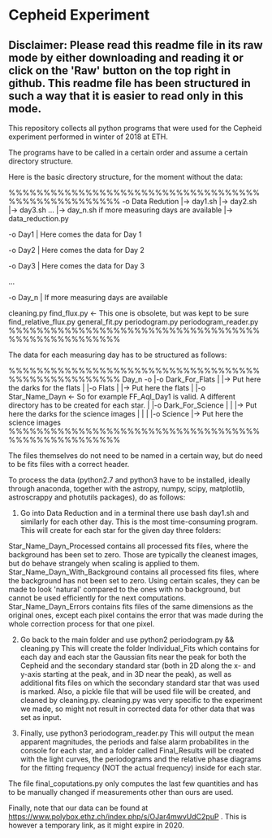 # Cepheid Experiment
## Disclaimer: Please read this readme file in its raw mode by either downloading and reading it or click on the 'Raw' button on the top right in github. This readme file has been structured in such a way that it is easier to read only in this mode.

This repository collects all python programs that were used for the Cepheid experiment performed in winter of 2018 at ETH.

The programs have to be called in a certain order and assume a certain directory structure.

Here is the basic directory structure, for the moment without the data:

%%%%%%%%%%%%%%%%%%%%%%%%%%%%%%%%%%%%%%%%%%%%%%%%%%%%
-o Data Redution
 |-> day1.sh 
 |-> day2.sh
 |-> day3.sh
 ...
 |-> day_n.sh if more measuring days are available
 |-> data_reduction.py
  
-o Day1
 | Here comes the data for Day 1
 
-o Day2
 | Here comes the data for Day 2
 
-o Day3
 | Here comes the data for Day 3
 
 ...
 
 -o Day_n
  | If more measuring days are available
  
cleaning.py
find_flux.py <- This one is obsolete, but was kept to be sure
find_relative_flux.py
general_fit.py
periodogram.py
periodogram_reader.py
%%%%%%%%%%%%%%%%%%%%%%%%%%%%%%%%%%%%%%%%%%%%%%%%%%%%
  
The data for each measuring day has to be structured as follows:
  
%%%%%%%%%%%%%%%%%%%%%%%%%%%%%%%%%%%%%%%%%%%%%%%%%%%%
  Day_n -o
         |-o Dark_For_Flats
         | |-> Put here the darks for the flats
         |
         |-o Flats
         | |-> Put here the flats
         |
         |-o Star_Name_Dayn  <- So for example FF_Aql_Day1 is valid. A different directory has to be created for each star.
         | |-o Dark_For_Science
         | | |-> Put here the darks for the science images
         | |
         | |-o Science
             |-> Put here the science images          
%%%%%%%%%%%%%%%%%%%%%%%%%%%%%%%%%%%%%%%%%%%%%%%%%%%%
 
 The files themselves do not need to be named in a certain way, but do need to be fits files with a correct header.
 
 To process the data (python2.7 and python3 have to be installed, ideally through anaconda, together with the astropy, numpy, scipy, matplotlib, astroscrappy and photutils packages), do as follows:
 1. Go into Data Reduction and in a terminal there use
   bash day1.sh
 and similarly for each other day. This is the most time-consuming program. This will create for each star for the given day three folders:
 
Star_Name_Dayn_Processed contains all processed fits files, where the background has been set to zero. Those are typically the cleanest images, but do behave strangely when scaling is applied to them.
Star_Name_Dayn_With_Background contains all processed fits files, where the background has not been set to zero. Using certain scales, they can be made to look 'natural' compared to the ones with no background, but cannot be used efficiently for the next computations.
Star_Name_Dayn_Errors contains fits files of the same dimensions as the original ones, except each pixel contains the error that was made during the whole correction process for that one pixel.
 
 2. Go back to the main folder and use
   python2 periodogram.py && cleaning.py
This will create the folder Individual_Fits which contains for each day and each star the Gaussian fits near the peak for both the Cepheid and the secondary standard star (both in 2D along the x- and y-axis starting at the peak, and in 3D near the peak), as well as additional fits files on which the secondary standard star that was used is marked.
Also, a pickle file that will be used file will be created, and cleaned by cleaning.py. cleaning.py was very specific to the experiment we made, so might not result in corrected data for other data that was set as input.

3. Finally, use
  python3 periodogram_reader.py
This will output the mean apparent magnitudes, the periods and false alarm probabilites in the console for each star, and a folder called Final_Results will be created with the light curves, the periodograms and the relative phase diagrams for the fitting frequency (NOT the actual frequency) inside for each star.

The file final_coputations.py only computes the last few quantities and has to be manually changed if measurements other than ours are used.

Finally, note that our data can be found at https://www.polybox.ethz.ch/index.php/s/OJar4mwvUdC2puP . This is however a temporary link, as it might expire in 2020.
  
  
